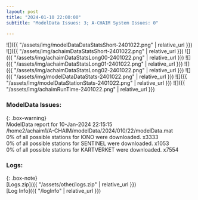 ```yaml
---
layout: post
title: "2024-01-10 22:00:00"
subtitle: "ModelData Issues: 3; A-CHAIM System Issues: 0"

---
```


![]({{ "/assets/img/modelDataDataStatsShort-2401022.png" | relative_url }})
![]({{ "/assets/img/achaimDataStatsShort-2401022.png" | relative_url }})
![]({{ "/assets/img/achaimDataStatsLong00-2401022.png" | relative_url }})
![]({{ "/assets/img/achaimDataStatsLong01-2401022.png" | relative_url }})
![]({{ "/assets/img/achaimDataStatsLong02-2401022.png" | relative_url }})
![]({{ "/assets/img/modelDataDataStats-2401022.png" | relative_url }})
![]({{ "/assets/img/modelDataStationStats-2401022.png" | relative_url }})
![]({{ "/assets/img/achaimRunTime-2401022.png" | relative_url }})


### ModelData Issues:  
  
{: .box-warning}  
 ModelData report for 10-Jan-2024 22:15:15   
 /home2/achaim1/A-CHAIM/modelData/2024/010/22/modelData.mat   
 0% of all possible stations for IONO were downloaded. x3333   
 0% of all possible stations for SENTINEL were downloaded. x1053   
 0% of all possible stations for KARTVERKET were downloaded. x7554   
  


### Logs:  
  
{: .box-note}  
[Logs.zip]({{ "/assets/other/logs.zip" | relative_url }})  
[Log Info]({{ "/logInfo" | relative_url }})  
